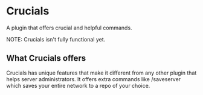 # Crucials

A plugin that offers crucial and helpful commands.

NOTE: Crucials isn't fully functional yet.

## What Crucials offers

Crucials has unique features that make it different from any other plugin that helps server administrators. It offers extra commands like /saveserver which saves your entire network to a repo of your choice.
